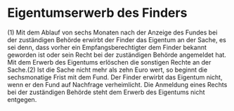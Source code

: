# Eigentumserwerb des Finders

(1) Mit dem Ablauf von sechs Monaten nach der Anzeige des Fundes bei der zuständigen Behörde erwirbt der Finder das Eigentum an der Sache, es sei denn, dass vorher ein Empfangsberechtigter dem Finder bekannt geworden ist oder sein Recht bei der zuständigen Behörde angemeldet hat. Mit dem Erwerb des Eigentums erlöschen die sonstigen Rechte an der Sache.(2) Ist die Sache nicht mehr als zehn Euro wert, so beginnt die sechsmonatige Frist mit dem Fund. Der Finder erwirbt das Eigentum nicht, wenn er den Fund auf Nachfrage verheimlicht. Die Anmeldung eines Rechts bei der zuständigen Behörde steht dem Erwerb des Eigentums nicht entgegen. 

